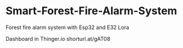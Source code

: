 # Smart-Forest-Fire-Alarm-System
Forest fire alarm system with Esp32 and E32 Lora



Dashboard in Thinger.io
shorturl.at/gAT08
